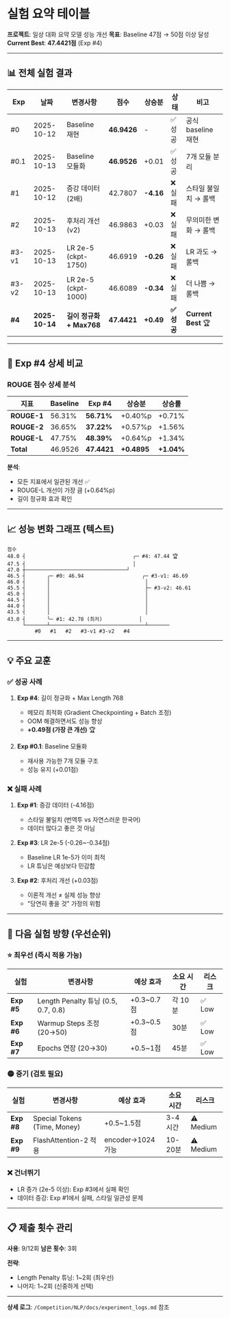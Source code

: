# 실험 요약 테이블

**프로젝트**: 일상 대화 요약 모델 성능 개선
**목표**: Baseline 47점 → 50점 이상 달성
**Current Best**: **47.4421점** (Exp #4)

---

## 📊 전체 실험 결과

| Exp | 날짜 | 변경사항 | 점수 | 상승분 | 상태 | 비고 |
|-----|------|----------|------|--------|------|------|
| #0 | 2025-10-12 | Baseline 재현 | **46.9426** | - | ✅ 성공 | 공식 baseline 재현 |
| #0.1 | 2025-10-13 | Baseline 모듈화 | **46.9526** | +0.01 | ✅ 성공 | 7개 모듈 분리 |
| #1 | 2025-10-12 | 증강 데이터 (2배) | 42.7807 | **-4.16** | ❌ 실패 | 스타일 불일치 → 롤백 |
| #2 | 2025-10-13 | 후처리 개선 (v2) | 46.9863 | +0.03 | ❌ 실패 | 무의미한 변화 → 롤백 |
| #3-v1 | 2025-10-13 | LR 2e-5 (ckpt-1750) | 46.6919 | **-0.26** | ❌ 실패 | LR 과도 → 롤백 |
| #3-v2 | 2025-10-13 | LR 2e-5 (ckpt-1000) | 46.6089 | **-0.34** | ❌ 실패 | 더 나쁨 → 롤백 |
| **#4** | **2025-10-14** | **길이 정규화 + Max768** | **47.4421** | **+0.49** | **✅ 성공** | **Current Best** 🏆 |

---

## 🎯 Exp #4 상세 비교

### ROUGE 점수 상세 분석

| 지표 | Baseline | Exp #4 | 상승분 | 상승률 |
|------|----------|--------|--------|--------|
| **ROUGE-1** | 56.31% | **56.71%** | +0.40%p | +0.71% |
| **ROUGE-2** | 36.65% | **37.22%** | +0.57%p | +1.56% |
| **ROUGE-L** | 47.75% | **48.39%** | +0.64%p | +1.34% |
| **Total** | 46.9526 | **47.4421** | **+0.4895** | **+1.04%** |

**분석**:
- 모든 지표에서 일관된 개선 ✅
- ROUGE-L 개선이 가장 큼 (+0.64%p)
- 길이 정규화 효과 확인

---

## 📈 성능 변화 그래프 (텍스트)

```
점수
48.0 ┤                                   ┌─ #4: 47.44 🏆
47.5 ┤                                   │
47.0 ┼─────────────────────────────────┘
46.5 ┤       ╭─ #0: 46.94                   ╭─ #3-v1: 46.69
46.0 ┤       │                               │
45.5 ┤       │                               ├─ #3-v2: 46.61
45.0 ┤       │                               │
44.5 ┤       │                               │
44.0 ┤       │                               │
43.5 ┤       │                               │
43.0 ┤       ╰─ #1: 42.78 (최저)            │
     └───────┴───────────────────────────────┴───────
         #0   #1   #2   #3-v1 #3-v2   #4
```

---

## 💡 주요 교훈

### ✅ 성공 사례

1. **Exp #4**: 길이 정규화 + Max Length 768
   - 메모리 최적화 (Gradient Checkpointing + Batch 조정)
   - OOM 해결하면서도 성능 향상
   - **+0.49점 (가장 큰 개선)** 🏆

2. **Exp #0.1**: Baseline 모듈화
   - 재사용 가능한 7개 모듈 구조
   - 성능 유지 (+0.01점)

### ❌ 실패 사례

1. **Exp #1**: 증강 데이터 (-4.16점)
   - 스타일 불일치 (번역투 vs 자연스러운 한국어)
   - 데이터 많다고 좋은 것 아님

2. **Exp #3**: LR 2e-5 (-0.26~-0.34점)
   - Baseline LR 1e-5가 이미 최적
   - LR 튜닝은 예상보다 민감함

3. **Exp #2**: 후처리 개선 (+0.03점)
   - 이론적 개선 ≠ 실제 성능 향상
   - "당연히 좋을 것" 가정의 위험

---

## 🚀 다음 실험 방향 (우선순위)

### ⭐ 최우선 (즉시 적용 가능)

| 실험 | 변경사항 | 예상 효과 | 소요 시간 | 리스크 |
|------|----------|-----------|-----------|--------|
| **Exp #5** | Length Penalty 튜닝 (0.5, 0.7, 0.8) | +0.3~0.7점 | 각 10분 | ✅ Low |
| **Exp #6** | Warmup Steps 조정 (20→50) | +0.3~0.5점 | 30분 | ✅ Low |
| **Exp #7** | Epochs 연장 (20→30) | +0.5~1점 | 45분 | ✅ Low |

### 🟡 중기 (검토 필요)

| 실험 | 변경사항 | 예상 효과 | 소요 시간 | 리스크 |
|------|----------|-----------|-----------|--------|
| **Exp #8** | Special Tokens (Time, Money) | +0.5~1.5점 | 3-4시간 | ⚠️ Medium |
| **Exp #9** | FlashAttention-2 적용 | encoder→1024 가능 | 10-20분 | ⚠️ Medium |

### ❌ 건너뛰기

- LR 증가 (2e-5 이상): Exp #3에서 실패 확인
- 데이터 증강: Exp #1에서 실패, 스타일 일관성 문제

---

## 📋 제출 횟수 관리

**사용**: 9/12회
**남은 횟수**: 3회

**전략**:
- Length Penalty 튜닝: 1~2회 (최우선)
- 나머지: 1~2회 (신중하게 선택)

---

**상세 로그**: `/Competition/NLP/docs/experiment_logs.md` 참조